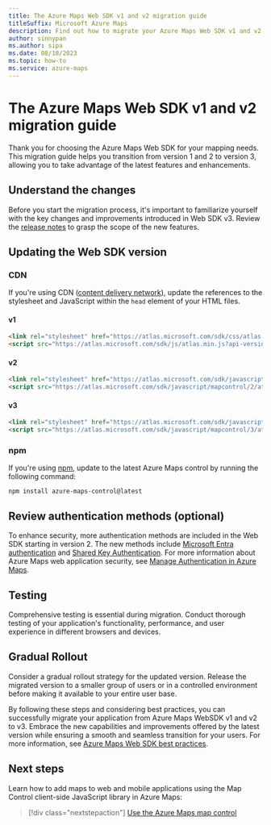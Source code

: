 ```yaml
---
title: The Azure Maps Web SDK v1 and v2 migration guide
titleSuffix: Microsoft Azure Maps
description: Find out how to migrate your Azure Maps Web SDK v1 and v2 applications to the most recent version of the Web SDK.
author: sinnypan
ms.author: sipa
ms.date: 08/18/2023
ms.topic: how-to
ms.service: azure-maps
---
```


# The Azure Maps Web SDK v1 and v2 migration guide

Thank you for choosing the Azure Maps Web SDK for your mapping needs. This migration guide helps you transition from version 1 and 2 to version 3, allowing you to take advantage of the latest features and enhancements.

## Understand the changes

Before you start the migration process, it's important to familiarize yourself with the key changes and improvements introduced in Web SDK v3. Review the [release notes] to grasp the scope of the new features.

## Updating the Web SDK version

### CDN

If you're using CDN ([content delivery network]), update the references to the stylesheet and JavaScript within the `head` element of your HTML files.

#### v1

```html
<link rel="stylesheet" href="https://atlas.microsoft.com/sdk/css/atlas.min.css?api-version=1" type="text/css" />
<script src="https://atlas.microsoft.com/sdk/js/atlas.min.js?api-version=1"></script>
```

#### v2

```html
<link rel="stylesheet" href="https://atlas.microsoft.com/sdk/javascript/mapcontrol/2/atlas.min.css" type="text/css" />
<script src="https://atlas.microsoft.com/sdk/javascript/mapcontrol/2/atlas.min.js"></script>
```

#### v3

```html
<link rel="stylesheet" href="https://atlas.microsoft.com/sdk/javascript/mapcontrol/3/atlas.min.css" type="text/css" />
<script src="https://atlas.microsoft.com/sdk/javascript/mapcontrol/3/atlas.min.js"></script>
```

### npm

If you're using [npm], update to the latest Azure Maps control by running the following command:

```shell
npm install azure-maps-control@latest
```

## Review authentication methods (optional)

To enhance security, more authentication methods are included in the Web SDK starting in version 2. The new methods include [Microsoft Entra authentication] and [Shared Key Authentication]. For more information about Azure Maps web application security, see [Manage Authentication in Azure Maps].

## Testing

Comprehensive testing is essential during migration. Conduct thorough testing of your application's functionality, performance, and user experience in different browsers and devices.

## Gradual Rollout

Consider a gradual rollout strategy for the updated version. Release the migrated version to a smaller group of users or in a controlled environment before making it available to your entire user base.

By following these steps and considering best practices, you can successfully migrate your application from Azure Maps WebSDK v1 and v2 to v3. Embrace the new capabilities and improvements offered by the latest version while ensuring a smooth and seamless transition for your users. For more information, see [Azure Maps Web SDK best practices].

## Next steps

Learn how to add maps to web and mobile applications using the Map Control client-side JavaScript library in Azure Maps:

> [!div class="nextstepaction"]
> [Use the Azure Maps map control]

[Azure Active Directory Authentication]: how-to-secure-spa-users.md
[Azure Maps Web SDK best practices]: web-sdk-best-practices.md
[content delivery network]: /azure/cdn/cdn-overview
[Manage Authentication in Azure Maps]: how-to-manage-authentication.md
[npm]: https://www.npmjs.com/package/azure-maps-control
[release notes]: release-notes-map-control.md
[Microsoft Entra authentication]: ../active-directory/fundamentals/active-directory-whatis.md
[Shared Key Authentication]: how-to-secure-sas-app.md
[Use the Azure Maps map control]: how-to-use-map-control.md
